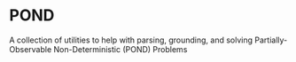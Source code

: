 # POND

A collection of utilities to help with parsing, grounding, and solving Partially-Observable Non-Deterministic (POND) Problems
